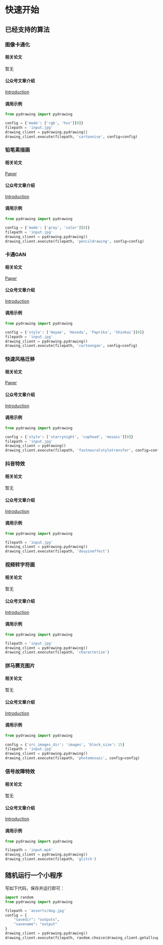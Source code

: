 # 快速开始


## 已经支持的算法

### 图像卡通化
#### 相关论文
暂无
#### 公众号文章介绍
[Introduction](https://mp.weixin.qq.com/s/efwNQl0JVJt6_x_evdL41A)
#### 调用示例
```python
from pydrawing import pydrawing

config = {'mode': ['rgb', 'hsv'][0]}
filepath = 'input.jpg'
drawing_client = pydrawing.pydrawing()
drawing_client.execute(filepath, 'cartoonise', config=config)
```

### 铅笔素描画
#### 相关论文
[Paper](https://jiaya.me/archive/projects/pencilsketch/npar12_pencil.pdf)
#### 公众号文章介绍
[Introduction](https://mp.weixin.qq.com/s/K_2lGGlLKHIIm4iSg0xCUw)
#### 调用示例
```python
from pydrawing import pydrawing

config = {'mode': ['gray', 'color'][0]}
filepath = 'input.jpg'
drawing_client = pydrawing.pydrawing()
drawing_client.execute(filepath, 'pencildrawing', config=config)
```

### 卡通GAN
#### 相关论文
[Paper](https://openaccess.thecvf.com/content_cvpr_2018/CameraReady/2205.pdf)
#### 公众号文章介绍
[Introduction]()
#### 调用示例
```python
from pydrawing import pydrawing

config = {'style': ['Hayao', 'Hosoda', 'Paprika', 'Shinkai'][0]}
filepath = 'input.jpg'
drawing_client = pydrawing.pydrawing()
drawing_client.execute(filepath, 'cartoongan', config=config)
```

### 快速风格迁移
#### 相关论文
[Paper](https://cs.stanford.edu/people/jcjohns/papers/eccv16/JohnsonECCV16.pdf)
#### 公众号文章介绍
[Introduction](https://mp.weixin.qq.com/s/Ed-1fWOIhI52G-Ugrv7n9Q)
#### 调用示例
```python
from pydrawing import pydrawing

config = {'style': ['starrynight', 'cuphead', 'mosaic​'][0]}
filepath = 'input.jpg'
drawing_client = pydrawing()
drawing_client.execute(filepath, 'fastneuralstyletransfer', config=config)
```

### 抖音特效
#### 相关论文
暂无
#### 公众号文章介绍
[Introduction](https://mp.weixin.qq.com/s/RRnrO2H84pvtUdDsAYD9Qg)
#### 调用示例
```python
from pydrawing import pydrawing

filepath = 'input.jpg'
drawing_client = pydrawing.pydrawing()
drawing_client.execute(filepath, 'douyineffect')
```

### 视频转字符画
#### 相关论文
暂无
#### 公众号文章介绍
[Introduction](https://mp.weixin.qq.com/s/yaNQJyeUeisOenEeoVsgDg)
#### 调用示例
```python
from pydrawing import pydrawing

filepath = 'input.jpg'
drawing_client = pydrawing.pydrawing()
drawing_client.execute(filepath, 'characterize')
```

### 拼马赛克图片
#### 相关论文
暂无
#### 公众号文章介绍
[Introduction](https://mp.weixin.qq.com/s/BG1VW3jx0LUazhhifBapVw)
#### 调用示例
```python
from pydrawing import pydrawing
​
config = {'src_images_dir': 'images', 'block_size': 15}
filepath = 'input.jpg'
drawing_client = pydrawing.pydrawing()
drawing_client.execute(filepath, 'photomosaic', config=config)
```

### 信号故障特效
#### 相关论文
暂无
#### 公众号文章介绍
[Introduction](https://mp.weixin.qq.com/s/Yv0uPLsTGwVnj_PKqYCmAw)
#### 调用示例
```python
from pydrawing import pydrawing

filepath = 'input.mp4'
drawing_client = pydrawing.pydrawing()
drawing_client.execute(filepath, 'glitch')
```


## 随机运行一个小程序
写如下代码，保存并运行即可：
```python
import random
from pydrawing import pydrawing

filepath = 'asserts/dog.jpg'
config = {
    "savedir": "outputs",
    "savename": "output"
}
drawing_client = pydrawing.pydrawing()
drawing_client.execute(filepath, random.choice(drawing_client.getallsupports()), config=config)
```